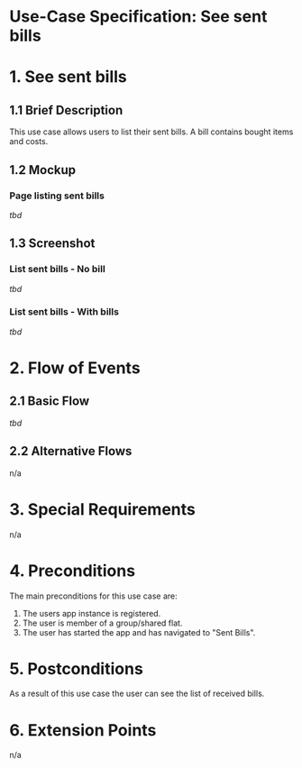# Use-Case Specification: See sent bills

# 1. See sent bills

## 1.1 Brief Description
This use case allows users to list their sent bills. A bill contains bought items and costs.

## 1.2 Mockup
### Page listing sent bills
*tbd*

## 1.3 Screenshot
### List sent bills - No bill
*tbd*

### List sent bills - With bills
*tbd*

# 2. Flow of Events

## 2.1 Basic Flow
*tbd*

## 2.2 Alternative Flows
n/a

# 3. Special Requirements
n/a

# 4. Preconditions
The main preconditions for this use case are:

 1. The users app instance is registered.
 2. The user is member of a group/shared flat.
 3. The user has started the app and has navigated to "Sent Bills".

# 5. Postconditions
As a result of this use case the user can see the list of received bills.

# 6. Extension Points
n/a

